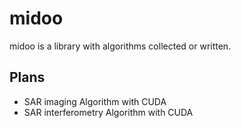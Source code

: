 # midoo
midoo is a library with algorithms collected or written.
## Plans
- SAR imaging Algorithm with CUDA
- SAR interferometry Algorithm with CUDA
